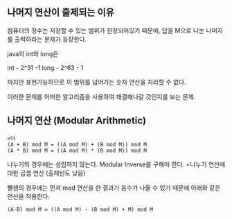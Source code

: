 ## 나머지 연산이 출제되는 이유
컴퓨터의 정수는 저장할 수 있는 범위가 한정되어있기 때문에, 답을 M으로 나눈 나머지를 출력하라는 문제가 등장한다. 

java의 int와 long은

int - 2^31 -1
long - 2^63 - 1

까지만 표현가능하므로 이 범위를 넘어가는 숫자 연산을 처리할 수 없다.

이러한 문제를 어떠한 알고리즘을 사용하여 해결해나갈 것인지를 보는 문제.

## 나머지 연산 (Modular Arithmetic)
```
<더
(A + B) mod M = ((A mod M) + (B mod M)) mod M
(A * B) mod M = ((A mod M) * (B mod M)) mod M
```
나누기의 경우에는 성립하지 않는다. 
Modular Inverse를 구해야 한다.
=나누기 연산에 대한 곱셈 연산 (출제빈도 낮음)

뺼셈의 경우에는 먼저 mod 연산을 한 결과가 음수가 나올 수 있기 때문에 아래와 같은 연산을 적용한다.
```
(A-B) mod M = ((A mod M) - (B mod M) + M) mod M
```

<!--stackedit_data:
eyJoaXN0b3J5IjpbMjY4OTQwMTYzXX0=
-->